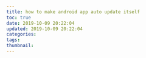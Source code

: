 ```yaml
---
title: how to make android app auto update itself
toc: true
date: 2019-10-09 20:22:04
updated: 2019-10-09 20:22:04
categories:
tags:
thumbnail:
---
```


<!-- more -->

